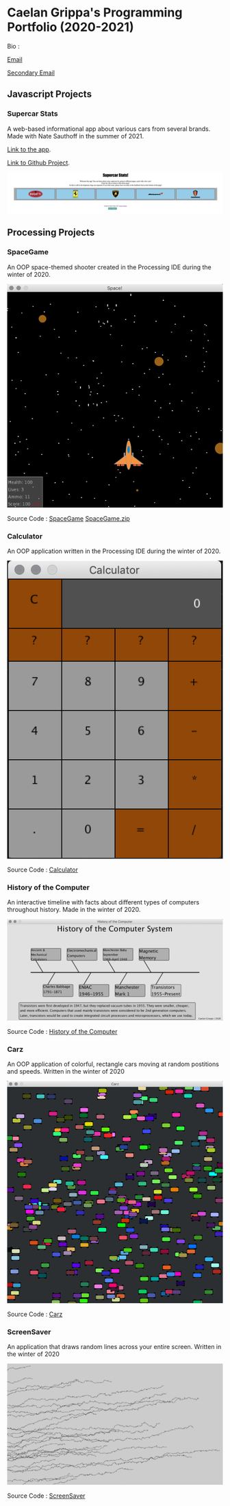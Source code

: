 # Caelan Grippa's Programming Portfolio (2020-2021)
Bio : 

[Email](mailto:caelgrip9624@granitesd.org)

[Secondary Email](mailto:hotronan1@gmail.com)

## Javascript Projects

### Supercar Stats

A web-based informational app about various cars from several brands. Made with Nate Sauthoff in the summer of 2021. 

[Link to the app](http://supercarstats.great-site.net).

[Link to Github Project](https://github.com/CG-SKYLN/Program.Project). 


![SupercarStatsv1.0](https://github.com/cgrippa/Portfolio/blob/main/Images/v1.0Preview.png?raw=true)

## Processing Projects

### SpaceGame

An OOP space-themed shooter created in the Processing IDE during the winter of 2020.


![SpaceGame](https://github.com/cgrippa/Portfolio/blob/main/Images/SpaceGamePreview.png?raw=true)

Source Code : [SpaceGame](https://github.com/cgrippa/Portfolio/tree/main/src/SpaceGame)       [SpaceGame.zip](https://github.com/cgrippa/Portfolio/blob/main/src/SpaceGame.zip)

### Calculator

An OOP application written in the Processing IDE during the winter of 2020.


![Calculator](https://github.com/cgrippa/Portfolio/blob/main/Images/CalculatorPreview.png?raw=true)

Source Code : [Calculator](https://github.com/cgrippa/Portfolio/tree/main/src/Calculator)

### History of the Computer

An interactive timeline with facts about different types of computers throughout history. Made in the winter of 2020.


![Timeline](https://github.com/cgrippa/Portfolio/blob/main/Images/Computer_History_Preview.png?raw=true)

Source Code : [History of the Computer](https://github.com/cgrippa/Portfolio/tree/main/src/ComputerTimeline)

### Carz

An OOP application of colorful, rectangle cars moving at random postitions and speeds. Written in the winter of 2020


![Carz](https://raw.githubusercontent.com/cgrippa/Portfolio/main/Images/CarzPreview.png)

Source Code : [Carz](https://github.com/cgrippa/Portfolio/tree/main/src/Carz)

### ScreenSaver

An application that draws random lines across your entire screen. Written in the winter of 2020

![ScreenSaver](https://raw.githubusercontent.com/cgrippa/Portfolio/main/Images/ScreenSaverPreview.png)

Source Code : [ScreenSaver](https://github.com/cgrippa/Portfolio/tree/main/src/ScreenSaver)
